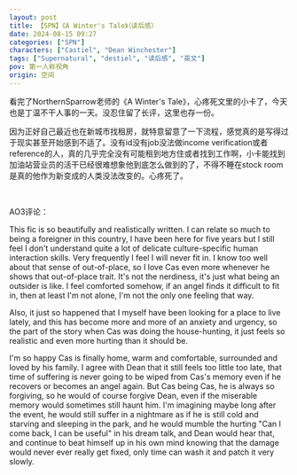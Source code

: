 ```yaml
---
layout: post
title: 【SPN】《A Winter's Tale》（读后感）
date: 2024-08-15 09:27
categories: ["SPN"]
characters: ["Castiel", "Dean Winchester"]
tags: ["Supernatural", "destiel", "读后感", "英文"]
pov: 第一人称视角
origin: 空间
---
```


看完了NorthernSparrow老师的《A Winter's Tale》，心疼死文里的小卡了，今天也是丁温不干人事的一天。没忍住留了长评，这里也存一份。

因为正好自己最近也在新城市找租房，就特意留意了一下流程，感觉真的是写得过于现实甚至开始感到不适了。没有id没有job没法做income verification或者reference的人，真的几乎完全没有可能租到地方住或者找到工作啊，小卡能找到加油站营业员的活干已经很难想象他到底怎么做到的了，不得不睡在stock room是真的他作为新变成的人类没法改变的。心疼死了。

<br>

AO3评论：

This fic is so beautifully and realistically written. I can relate so much to being a foreigner in this country, I have been here for five years but I still feel I don't understand quite a lot of delicate culture-specific human interaction skills. Very frequently I feel I will never fit in. I know too well about that sense of out-of-place, so I love Cas even more whenever he shows that out-of-place trait. It's not the nerdiness, it's just what being an outsider is like. I feel comforted somehow, if an angel finds it difficult to fit in, then at least I'm not alone, I'm not the only one feeling that way.

Also, it just so happened that I myself have been looking for a place to live lately, and this has become more and more of an anxiety and urgency, so the part of the story when Cas was doing the house-hunting, it just feels so realistic and even more hurting than it should be.

I'm so happy Cas is finally home, warm and comfortable, surrounded and loved by his family. I agree with Dean that it still feels too little too late, that time of suffering is never going to be wiped from Cas's memory even if he recovers or becomes an angel again. But Cas being Cas, he is always so forgiving, so he would of course forgive Dean, even if the miserable memory would sometimes still haunt him. I'm imagining maybe long after the event, he would still suffer in a nightmare as if he is still cold and starving and sleeping in the park, and he would mumble the hurting "Can I come back, I can be useful" in his dream talk, and Dean would hear that, and continue to beat himself up in his own mind knowing that the damage would never ever really get fixed, only time can wash it and patch it very slowly.
